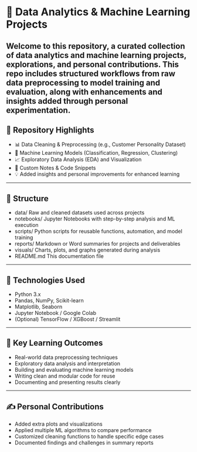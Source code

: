 # 🧠 Data Analytics & Machine Learning Projects

Welcome to this repository, a curated collection of data analytics and machine learning projects, explorations, and personal contributions. This repo includes structured workflows from raw data preprocessing to model training and evaluation, along with enhancements and insights added through personal experimentation.
---
## 📌 Repository Highlights

* 📊 Data Cleaning & Preprocessing (e.g., Customer Personality Dataset)
* 🤖 Machine Learning Models (Classification, Regression, Clustering)
* 📈 Exploratory Data Analysis (EDA) and Visualization
* 📝 Custom Notes & Code Snippets
* 💡 Added insights and personal improvements for enhanced learning
---
## 📁 Structure

* data/
  Raw and cleaned datasets used across projects
* notebooks/
  Jupyter Notebooks with step-by-step analysis and ML execution
* scripts/
  Python scripts for reusable functions, automation, and model training
* reports/
  Markdown or Word summaries for projects and deliverables
* visuals/
  Charts, plots, and graphs generated during analysis
* README.md
  This documentation file
---
## 🚀 Technologies Used

* Python 3.x
* Pandas, NumPy, Scikit-learn
* Matplotlib, Seaborn
* Jupyter Notebook / Google Colab
* (Optional) TensorFlow / XGBoost / Streamlit
---
## 📌 Key Learning Outcomes

* Real-world data preprocessing techniques
* Exploratory data analysis and interpretation
* Building and evaluating machine learning models
* Writing clean and modular code for reuse
* Documenting and presenting results clearly
---
## ✍️ Personal Contributions

* Added extra plots and visualizations
* Applied multiple ML algorithms to compare performance
* Customized cleaning functions to handle specific edge cases
* Documented findings and challenges in summary reports
